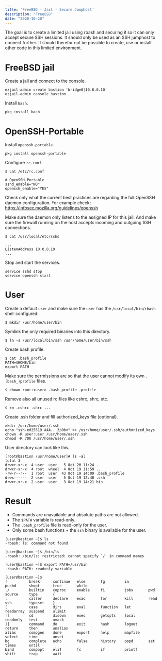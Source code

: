 ```yaml
---
title: 'FreeBSD - Jail - Secure Jumphost'
description: "FreeBSD"
date: "2020-10-20"
---
```


The goal is to create a limited jail using rbash and securing it so it can only accept secure SSH sessions. It should only be used as an SSH jumphost to connect further. It should therefor not be possible to create, use or install other code in this limited environment.

# FreeBSD jail
Create a jail and connect to the console.
```
ezjail-admin create bastion 'bridge0|10.0.0.10'
ezjail-admin console bastion
```
Install `bash`.
```
pkg install bash
```

# OpenSSH-Portable
Install `openssh-portable`.
```
pkg install openssh-portable
```
Configure `rc.conf`.
```
$ cat /etc/rc.conf

# OpenSSH-Portable
sshd_enable="NO"
openssh_enable="YES"
```

Check only what the current best practices are regarding the full OpenSSH daemon configuration.
For example check; https://infosec.mozilla.org/guidelines/openssh

Make sure the daemon only listens to the assigned IP for this jail. And make sure the firewall running on the host accepts incoming and outgoing SSH connections.

```
$ cat /usr/local/etc/sshd

...
ListenAddress 10.0.0.10
...
```

Stop and start the services.
```
service sshd stop
service openssh start
```


# User
Create a default `user` and make sure the `user` has the `/usr/local/bin/rbash` shell configured.
```
$ mkdir /usr/home/user/bin
```
Symlink the only required binaries into this directory.
```
$ ln -s /usr/local/bin/ssh /usr/home/user/bin/ssh
```
Create bash profile.
```
$ cat .bash_profile
PATH=$HOME/bin
export PATH
```

Make sure the permissions are so that the user cannot modify its own `.(bash_)profile` files.
```
$ chown root:<user> .bash_profile .profile
```

Remove also all unused <shell>rc files like cshrc, shrc, etc.
```
$ rm .cshrc .shrc ...
```

Create .ssh folder and fill authorized_keys file (optional).
```
mkdir /usr/home/user/.ssh
echo "ssh-ed25519 AAA...3p0bv" >> /usr/home/user/.ssh/authorized_keys
chown -R user:user /usr/home/user/.ssh
chmod -R 700 /usr/home/user/.ssh
```

User directory can look like this.
```
[root@bastion /usr/home/user]# ls -al
total 3
drwxr-xr-x  4 user  user   5 Oct 20 11:24 .
drwxr-xr-x  4 root  wheel  4 Oct 19 11:59 ..
-rw-r--r--  1 root  user  43 Oct 19 14:09 .bash_profile
drwx------  2 user  user   5 Oct 19 12:40 .ssh
drwxr-xr-x  2 user  user   3 Oct 19 14:21 bin
```

# Result
 - Commands are unavailable and absolute paths are not allowed.
 - The `$PATH` variable is read-only.
 - The `.bash_profile` file is read-only for the user.
 - Only some bash functions + the `ssh` binary is available for the user.

```
[user@bastion ~]$ ls
-rbash: ls: command not found

[user@bastion ~]$ /bin/ls  
-rbash: /bin/ls: restricted: cannot specify `/' in command names

[user@bastion ~]$ export PATH=/usr/bin
-rbash: PATH: readonly variable

[user@bastion ~]$
!          break      continue   else       fg         in         pushd      shopt      true       while
./         builtin    coproc     enable     fi         jobs       pwd        source     type       {
:          caller     declare    esac       for        kill       read       ssh        typeset    }
[          case       dirs       eval       function   let        readarray  suspend    ulimit     
[[         cd         disown     exec       getopts    local      readonly   test       umask      
]]         command    do         exit       hash       logout     return     then       unalias    
alias      compgen    done       export     help       mapfile    select     time       unset      
bg         complete   echo       false      history    popd       set        times      until      
bind       compopt    elif       fc         if         printf     shift      trap       wait
```

